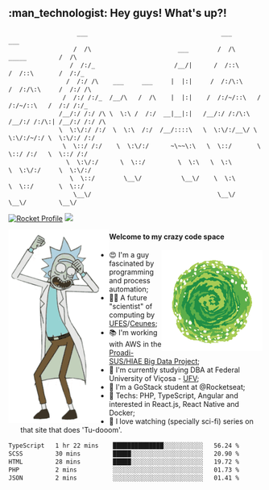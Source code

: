 
<h2> :man_technologist: Hey guys! What's up?!</h2>
                                                                         
```text
                   ___                                     ___                         ___     
                  /  /\                        ___        /  /\         _____         /  /\    
                 /  /:/_                      /__/|      /  /::\       /  /::\       /  /:/_   
                /  /:/ /\    ___     ___     |  |:|     /  /:/\:\     /  /:/\:\     /  /:/ /\  
               /  /:/ /:/_  /__/\   /  /\    |  |:|    /  /:/~/::\   /  /:/~/::\   /  /:/ /:/_ 
              /__/:/ /:/ /\ \  \:\ /  /:/  __|__|:|   /__/:/ /:/\:\ /__/:/ /:/\:| /__/:/ /:/ /\
              \  \:\/:/ /:/  \  \:\  /:/  /__/::::\   \  \:\/:/__\/ \  \:\/:/~/:/ \  \:\/:/ /:/
               \  \::/ /:/    \  \:\/:/      ~\~~\:\   \  \::/       \  \::/ /:/   \  \::/ /:/ 
                \  \:\/:/      \  \::/         \  \:\   \  \:\        \  \:\/:/     \  \:\/:/  
                 \  \::/        \__\/           \__\/    \  \:\        \  \::/       \  \::/   
                  \__\/                                   \__\/         \__\/         \__\/    

```

[![Rocket Profile](https://img.shields.io/static/v1?label=Rocketseat&message=Profile&colorA=purple&color=black&logo=Rocket&logoColor=white)](https://app.rocketseat.com.br/me/elyabe)
<a href="https://www.linkedin.com/in/elyabe/"><img src="https://img.shields.io/badge/LinkedIn-informational?logo=linkedin"/></a>

<img align='left' src="https://raw.githubusercontent.com/Elyabe/elyabe/master/images/rick-dancing.gif" width='200'>

                       
#### Welcome to my crazy code space 
<img align='right' src="https://raw.githubusercontent.com/Elyabe/elyabe/master/images/portal-3.gif" width='200'>

- :heart_eyes: I'm a guy fascinated by programming and process automation; 
- :office_worker: A future "scientist" of computing by [UFES](http://ufes.br)/[Ceunes](http://ceunes.ufes.br);
- :books: I'm working with AWS in the [Proadi-SUS/HIAE Big Data Project](https://hospitais.proadi-sus.org.br/projetos/24/big-data);
- :memo: I'm currently studying DBA at Federal University of Viçosa - [UFV](http://ufv.br);
- :rocket: I'm a GoStack student at @Rocketseat;
- :green_heart: Techs: PHP, TypeScript, Angular and interested in  React.js, React Native and Docker;
- :movie_camera: I love watching (specially sci-fi) series on that site that does 'Tu-dooom'.

<!--START_SECTION:waka-->
```text
TypeScript   1 hr 22 mins    ██████████████░░░░░░░░░░░   56.24 % 
SCSS         30 mins         █████░░░░░░░░░░░░░░░░░░░░   20.90 % 
HTML         28 mins         █████░░░░░░░░░░░░░░░░░░░░   19.72 % 
PHP          2 mins          ░░░░░░░░░░░░░░░░░░░░░░░░░   01.73 % 
JSON         2 mins          ░░░░░░░░░░░░░░░░░░░░░░░░░   01.41 %
```
<!--END_SECTION:waka-->